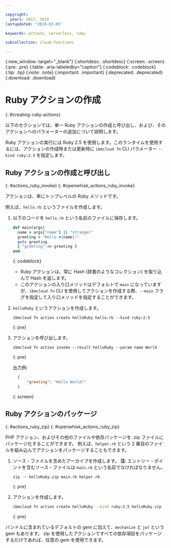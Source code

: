 ```yaml
---

copyright:
  years: 2017, 2019
lastupdated: "2019-03-05"

keywords: actions, serverless, ruby

subcollection: cloud-functions

---
```


{:new_window: target="_blank"}
{:shortdesc: .shortdesc}
{:screen: .screen}
{:pre: .pre}
{:table: .aria-labeledby="caption"}
{:codeblock: .codeblock}
{:tip: .tip}
{:note: .note}
{:important: .important}
{:deprecated: .deprecated}
{:download: .download}

# Ruby アクションの作成
{: #creating-ruby-actions}

以下のセクションでは、単一 Ruby アクションの作成と呼び出し、および、そのアクションへのパラメーターの追加について説明します。 

Ruby アクションの実行には Ruby 2.5 を使用します。このランタイムを使用するには、アクションの作成時または更新時に `ibmcloud fn` CLI パラメーター `--kind ruby:2.5` を指定します。

## Ruby アクションの作成と呼び出し
{: #actions_ruby_invoke}
{: #openwhisk_actions_ruby_invoke}

アクションは、単にトップレベルの Ruby メソッドです。

例えば、`hello.rb` というファイルを作成します。

1. 以下のコードを `hello.rb` という名前のファイルに保存します。

    ```ruby
    def main(args)
      name = args["name"] || "stranger"
      greeting = "Hello #{name}!"
      puts greeting
      { "greeting" => greeting }
    end
    ```
    {: codeblock}

    * Ruby アクションは、常に Hash (辞書のようなコレクション) を取り込んで Hash を返します。
    * このアクションの入り口メソッドはデフォルトで `main` になっていますが、`ibmcloud fn` CLI を使用してアクションを作成する際、`--main` フラグを指定して入り口メソッドを指定することができます。

2. `helloRuby` というアクションを作成します。

    ```
    ibmcloud fn action create helloRuby hello.rb --kind ruby:2.5
    ```
    {: pre}

3. アクションを呼び出します。

    ```
    ibmcloud fn action invoke --result helloRuby --param name World
    ```
    {: pre}

    出力例:

    ```json
      {
          "greeting": "Hello World!"
      }
    ```
    {: screen}

## Ruby アクションのパッケージ
{: #actions_ruby_zip}
{: #openwhisk_actions_ruby_zip}

PHP アクション、およびその他のファイルや依存パッケージを .zip ファイルにパッケージ化することができます。 例えば、`helper.rb` という 2 番目のファイルを組み込んでアクションをパッケージすることもできます。

1. ソース・ファイルを含めたアーカイブを作成します。 **注**: エントリー・ポイントを含むソース・ファイルは `main.rb` という名前でなければなりません。

    ```bash
    zip -r helloRuby.zip main.rb helper.rb
    ```
    {: pre}

2. アクションを作成します。

    ```bash
    ibmcloud fn action create helloRuby --kind ruby:2.5 helloRuby.zip
    ```
    {: pre}

バンドルに含まれているデフォルトの gem に加えて、`mechanize` と `jwt` という gem もあります。
zip を使用したアクションですべての依存項目をパッケージするだけであれば、任意の gem を使用できます。
